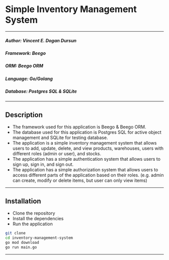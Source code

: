 
# Simple Inventory Management System

---

##### Author: Vincent E. Dogan Dursun
##### Framework: Beego
##### ORM: Beego ORM
##### Language: Go/Golang
##### Database: Postgres SQL & SQLite

---

## Description

- The framework used for this application is Beego & Beego ORM.
- The database used for this application is Postgres SQL for active object management and SQLite for testing database.
- The application is a simple inventory management system that allows users to add, update, delete, and view products,
    warehouses, users with different roles (admin or user), and stocks.
- The application has a simple authentication system that allows users to sign up, sign in, and sign out.
- The application has a simple authorization system that allows users to access different parts of the application based on 
their roles. (e.g. admin can create, modify or delete items, but user can only view items)

---

## Installation

- Clone the repository
- Install the dependencies
- Run the application

```bash
git clone
cd inventory-management-system
go mod download
go run main.go
```

---
